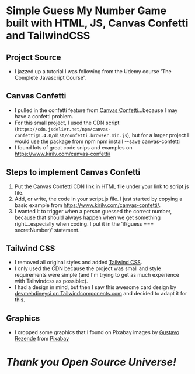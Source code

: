 # Simple Guess My Number Game built with HTML, JS, Canvas Confetti and TailwindCSS

## Project Source
 - I jazzed up a tutorial I was following from the Udemy course 'The Complete Javascript Course'. 

## Canvas Confetti 
- I pulled in the confetti feature from [Canvas Confetti](https://github.com/catdad/canvas-confetti)...because I may have a confetti problem.
- For this small project, I used the CDN script (`https://cdn.jsdelivr.net/npm/canvas-confetti@1.4.0/dist/confetti.browser.min.js`),
but for a larger project I would use the package from npm npm install --save canvas-confetti
- I found lots of great code snips and examples on https://www.kirilv.com/canvas-confetti/

## Steps to implement Canvas Confetti
 1. Put the Canvas Confetti CDN link in HTML file under your link to script.js file.
 2. Add, or write, the code in your script.js file. I just started by copying a basic example from https://www.kirilv.com/canvas-confetti/. 
 3. I wanted it to trigger when a person guessed the correct number, because that should always happen when we get something right...especially when coding. I put it in the 'if(guess === secretNumber)' statement. 
 
## Tailwind CSS
- I removed all original styles and added [Tailwind CSS](https://tailwindcss.com). 
- I only used the CDN because the project was small and style requirements were simple (and I'm trying to get as much experience with Tailwindcss as possible:). 
- I had a design in mind, but then I saw this awesome card design by [devmehdineysi on Tailwindcomponents.com](https://tailwindcomponents.com/component/input-1) and decided to adapt it for this. 

## Graphics
- I cropped some graphics that I found on Pixabay images by [Gustavo Rezende](https://pixabay.com/users/gustavorezende-1488336/?utm_source=link-attribution&utm_medium=referral&utm_campaign=image&utm_content=3171905) from [Pixabay](https://pixabay.com/?utm_source=link-attribution&utm_medium=referral&utm_campaign=image&utm_content=3171905)

# *Thank you Open Source Universe!*
